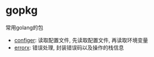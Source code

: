 # gopkg

常用golang的包

- [configer](configer/): 读取配置文件, 先读取配置文件, 再读取环境变量
- [errorx](errorx/): 错误处理, 封装错误码以及操作的栈信息